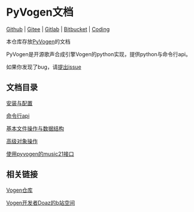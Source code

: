 # PyVogen文档
[Github](https://github.com/oxygen-dioxide/pyvogen-docs) | 
[Gitee](https://gitee.com/oxygendioxide/pyvogen-docs) | 
[Gitlab](https://gitlab.com/oxygen-dioxide/pyvogen-docs) | 
[Bitbucket](https://bitbucket.org/oxygendioxide/pyvogen-docs/src/main/) | 
[Coding](https://oxygen-dioxide.coding.net/public/1/pyvogen-docs/git/files)

本仓库存放[PyVogen](https://gitee.com/oxygendioxide/vogen)的文档

PyVogen是开源歌声合成引擎Vogen的python实现，提供python与命令行api。

如果你发现了bug，请[提出issue](https://gitee.com/oxygendioxide/pyvogen-docs/issues/new)

## 文档目录
[安装与配置](安装与配置.md)

[命令行api](命令行.md)

[基本文件操作与数据结构](基本文件操作与数据结构.ipynb)

[高级对象操作](高级对象操作.ipynb)

[使用pyvogen的music21接口](使用music21接口.ipynb)

## 相关链接
[Vogen仓库](https://gitee.com/aqtq314/Vogen.Client)

[Vogen开发者Doaz的b站空间](https://space.bilibili.com/169955)